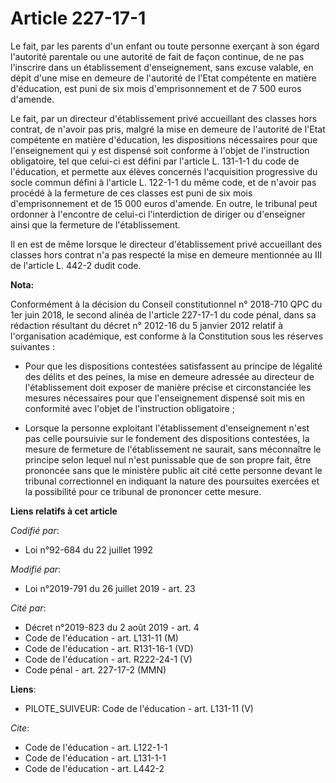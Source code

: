 # Article 227-17-1

Le fait, par les parents d'un enfant ou toute personne exerçant à son égard l'autorité parentale ou une autorité de fait de
façon continue, de ne pas l'inscrire dans un établissement d'enseignement, sans excuse valable, en dépit d'une mise en
demeure de l'autorité de l'Etat compétente en matière d'éducation, est puni de six mois d'emprisonnement et de 7 500 euros
d'amende. 

Le fait, par un directeur d'établissement privé accueillant des classes hors contrat, de n'avoir pas pris, malgré la mise en
demeure de l'autorité de l'Etat compétente en matière d'éducation, les dispositions nécessaires pour que l'enseignement qui y
est dispensé soit conforme à l'objet de l'instruction obligatoire, tel que celui-ci est défini par l'article L. 131-1-1 du
code de l'éducation, et permette aux élèves concernés l'acquisition progressive du socle commun défini à l'article L. 122-1-1
du même code, et de n'avoir pas procédé à la fermeture de ces classes est puni de six mois d'emprisonnement et de 15 000
euros d'amende. En outre, le tribunal peut ordonner à l'encontre de celui-ci l'interdiction de diriger ou d'enseigner ainsi
que la fermeture de l'établissement. 

Il en est de même lorsque le directeur d'établissement privé accueillant des classes hors contrat n'a pas respecté la mise en
demeure mentionnée au III de l'article L. 442-2 dudit code.

**Nota:**

Conformément à la décision du Conseil constitutionnel n° 2018-710 QPC du 1er juin 2018, le second alinéa de l'article
227-17-1 du code pénal, dans sa rédaction résultant du décret n° 2012-16 du 5 janvier 2012 relatif à l'organisation
académique, est conforme à la Constitution sous les réserves suivantes :

- Pour que les dispositions contestées satisfassent au principe de légalité des délits et des peines, la mise en demeure
adressée au directeur de l'établissement doit exposer de manière précise et circonstanciée les mesures nécessaires pour que
l'enseignement dispensé soit mis en conformité avec l'objet de l'instruction obligatoire ;

- Lorsque la personne exploitant l'établissement d'enseignement n'est pas celle poursuivie sur le fondement des dispositions
contestées, la mesure de fermeture de l'établissement ne saurait, sans méconnaître le principe selon lequel nul n'est
punissable que de son propre fait, être prononcée sans que le ministère public ait cité cette personne devant le tribunal
correctionnel en indiquant la nature des poursuites exercées et la possibilité pour ce tribunal de prononcer cette mesure.

**Liens relatifs à cet article**

_Codifié par_:

  - Loi n°92-684 du 22 juillet 1992

_Modifié par_:

  - Loi n°2019-791 du 26 juillet 2019 - art. 23

_Cité par_:

  - Décret n°2019-823 du 2 août 2019 - art. 4
  - Code de l'éducation - art. L131-11 (M)
  - Code de l'éducation - art. R131-16-1 (VD)
  - Code de l'éducation - art. R222-24-1 (V)
  - Code pénal - art. 227-17-2 (MMN)

**Liens**:

  - PILOTE_SUIVEUR: Code de l'éducation - art. L131-11 (V)

_Cite_:

  - Code de l'éducation - art. L122-1-1
  - Code de l'éducation - art. L131-1-1
  - Code de l'éducation - art. L442-2
